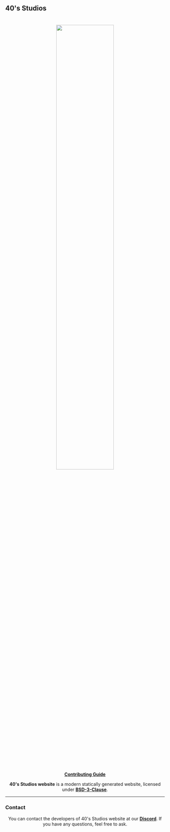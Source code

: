## 40's Studios

<h1 align="center">
    <a href="https://github.com/fortiesstudios" target="_blank">
        <img height="60%" width="60%" src="https://raw.githubusercontent.com/fortiesstudios/studio-website/be36ebd5d67c3c595d4888ea0a0e917b41c545fb/src/images/banner-corner-60px.png?token=AR2PKMUHJY3ACPIFYYNFFSLDFCPF2"><br>
    </a>
</h1>

<p align="center">
    <b><a href="CONTRIBUTING.md">Contributing Guide</a></b>
</p>

<p align="center">
   <b>40's Studios website</b> is a modern statically generated website, licensed under <a href="LICENSE.md"><b>BSD-3-Clause</b></a>.
</p>

---

### Contact

<p align="center">
    You can contact the developers of 40's Studios website at our <b><a href="https://discord.gg/XnbXNQM">Discord</a></b>. If you have any questions, feel free to ask.
</p>
